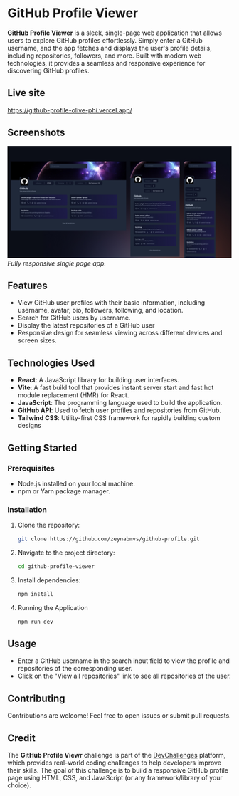 # GitHub Profile Viewer

**GitHub Profile Viewer** is a sleek, single-page web application that allows users to explore GitHub profiles effortlessly. Simply enter a GitHub username, and the app fetches and displays the user's profile details, including repositories, followers, and more. Built with modern web technologies, it provides a seamless and responsive experience for discovering GitHub profiles.

## Live site

https://github-profile-olive-phi.vercel.app/

## Screenshots
![Screenshot](./screenshot.jpg)  
*Fully responsive single page app.*

## Features

- View GitHub user profiles with their basic information, including username, avatar, bio, followers, following, and location.
- Search for GitHub users by username.
- Display the latest repositories of a GitHub user
- Responsive design for seamless viewing across different devices and screen sizes.

## Technologies Used

- **React**: A JavaScript library for building user interfaces.
- **Vite**: A fast build tool that provides instant server start and fast hot module replacement (HMR) for React.
- **JavaScript**: The programming language used to build the application.
- **GitHub API**: Used to fetch user profiles and repositories from GitHub.
- **Tailwind CSS**: Utility-first CSS framework for rapidly building custom designs

## Getting Started

### Prerequisites

- Node.js installed on your local machine.
- npm or Yarn package manager.

### Installation

1. Clone the repository:

   ```bash
   git clone https://github.com/zeynabmvs/github-profile.git
   ```

2. Navigate to the project directory:

   ```bash
   cd github-profile-viewer
   ```

3. Install dependencies:

   ```bash
   npm install
   ```

4. Running the Application

   ```bash
   npm run dev
   ```

## Usage

- Enter a GitHub username in the search input field to view the profile and repositories of the corresponding user.
- Click on the "View all repositories" link to see all repositories of the user.

## Contributing

Contributions are welcome! Feel free to open issues or submit pull requests.

## Credit

The **GitHub Profile Viewr** challenge is part of the [DevChallenges](https://devchallenges.io/) platform, which provides real-world coding challenges to help developers improve their skills. The goal of this challenge is to build a responsive GitHub profile page using HTML, CSS, and JavaScript (or any framework/library of your choice).
